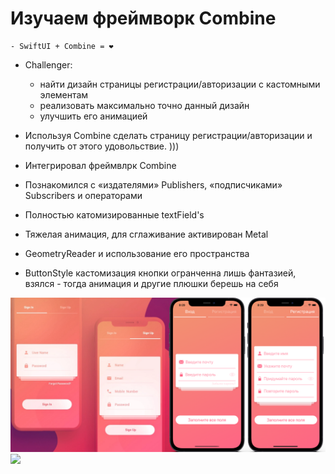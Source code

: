 # Изучаем фреймворк Combine

    - SwiftUI + Combine = ❤️
    
- Challenger:
    - найти дизайн страницы регистрации/авторизации с кастомными элементам
    - реализовать максимально точно данный дизайн
    - улучшить его анимацией

- Используя Combine сделать страницу регистрации/авторизации и получить от этого удовольствие. )))
- Интегрировал фреймвлрк Combine
- Познакомился с «издателями» Publishers, «подписчиками» Subscribers и операторами
- Полностью катомизированные textField's
- Тяжелая анимация, для сглаживание активирован Metal
- GeometryReader и использование его пространства
- ButtonStyle кастомизация кнопки огранченна лишь фантазией, взялся - тогда анимация и другие плюшки берешь на себя

<img src="https://github.com/ihValery/CombineFirebase/blob/main/CombineLesson39Preview.png?raw=true"></a>
<img src="https://github.com/ihValery/CombineFirebase/blob/main/Lesson39Preview.gif?raw=true"></a>
